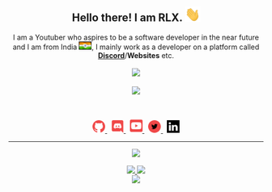 <h2 align="center">
    Hello there! I am <strong>RLX</strong>. <img src="./assets/gif/Hand.gif" width="30px">
</h2>
<p align="center">
    I am a Youtuber who aspires to be a software developer in the near future and I am from India <img src="./assets/gif/flag.gif" width="25px">, I mainly work as a developer on a platform called <strong> <a href="https://discord.com">Discord</a></strong>/<strong>Websites</strong> etc.
<br>
<br>
<a href="https://github.com/RLX-OP/">
        <img src="https://komarev.com/ghpvc/?username=RLX-OP&color=red" />
  </a> 
<br>
<br>
<a href="https://discord.com/users/753168925167976479">
        <img src="https://lanyard-profile-readme.vercel.app/api/753168925167976479?idleMessage=%22May%20The%20Code%20Be%20With%20you%22&borderRadius=25px" />
    </a>
</p>
&nbsp;
<p align="center">
    <a href="https://github.com/RLX-OP/">
        <img src="./assets/images/github.svg/" width="25px" />
    </a>
    &nbsp;
    <a href="https://discord.com/users/753168925167976479">
        <img src="./assets/images/discord.svg/" width="25px" />
    </a>
    &nbsp;
    <a href="https://www.youtube.com/c/RLXOP">
        <img src="./assets/images/youtube.svg/" width="25px" />
    </a>
    &nbsp
    <a href="https://twitter.com/RLXOP99">
        <img src="./assets/images/twitter.svg/" width="25px" />
    </a>
    &nbsp
    <a href="https://www.linkedin.com/in/rlx-op-199456226">
        <img src="./assets/images/linkedin.svg/" width="25px" />
    </a>
</p>
<hr/>
<p align="center">
    <a href="https://www.buymeacoffee.com/rlxop"><img src="https://img.buymeacoffee.com/button-api/?text=Buy me a coffee&emoji=&slug=rlxop&button_colour=FFDD00&font_colour=000000&font_family=Cookie&outline_colour=000000&coffee_colour=ffffff"></a>
    </p>
<p align="center">
    <a href="https://github.com/RLX-OP/">
        <img src="https://github-readme-streak-stats.herokuapp.com?user=RLX-OP&hide_border=true&background=0D1117&currStreakLabel=FFFFFF&sideLabels=FFFFFF&currStreakNum=FFFFFF&dates=FFFFFF&sideNums=FFFFFF&fire=f04848&ring=f04848&stroke=FFFFFFFF" />
  </a> 
  <a href="https://github.com/RLX-OP/">
        <img src="https://github-readme-stats.vercel.app/api?username=RLX-OP&show_icons=true&theme=radical" />
  </a> 
<br>
<a href="https://github.com/RLX-OP/">
        <img src="https://github-readme-stats.vercel.app/api/top-langs/?username=RLX-OP&theme=radical&langs_count=8&layout=compact" />
  </a> 
</p>
